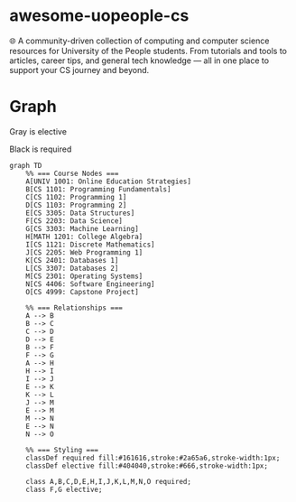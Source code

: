 # awesome-uopeople-cs
🌐 A community-driven collection of computing and computer science resources for University of the People students. From tutorials and tools to articles, career tips, and general tech knowledge — all in one place to support your CS journey and beyond.

# Graph
Gray is elective

Black is required
```mermaid
graph TD
    %% === Course Nodes ===
    A[UNIV 1001: Online Education Strategies]
    B[CS 1101: Programming Fundamentals]
    C[CS 1102: Programming 1]
    D[CS 1103: Programming 2]
    E[CS 3305: Data Structures]
    F[CS 2203: Data Science]
    G[CS 3303: Machine Learning]
    H[MATH 1201: College Algebra]
    I[CS 1121: Discrete Mathematics]
    J[CS 2205: Web Programming 1]
    K[CS 2401: Databases 1]
    L[CS 3307: Databases 2]
    M[CS 2301: Operating Systems]
    N[CS 4406: Software Engineering]
    O[CS 4999: Capstone Project]

    %% === Relationships ===
    A --> B
    B --> C
    C --> D
    D --> E
    B --> F
    F --> G
    A --> H
    H --> I
    I --> J
    E --> K
    K --> L
    J --> M
    E --> M
    M --> N
    E --> N
    N --> O

    %% === Styling ===
    classDef required fill:#161616,stroke:#2a65a6,stroke-width:1px;
    classDef elective fill:#404040,stroke:#666,stroke-width:1px;

    class A,B,C,D,E,H,I,J,K,L,M,N,O required;
    class F,G elective;
```

